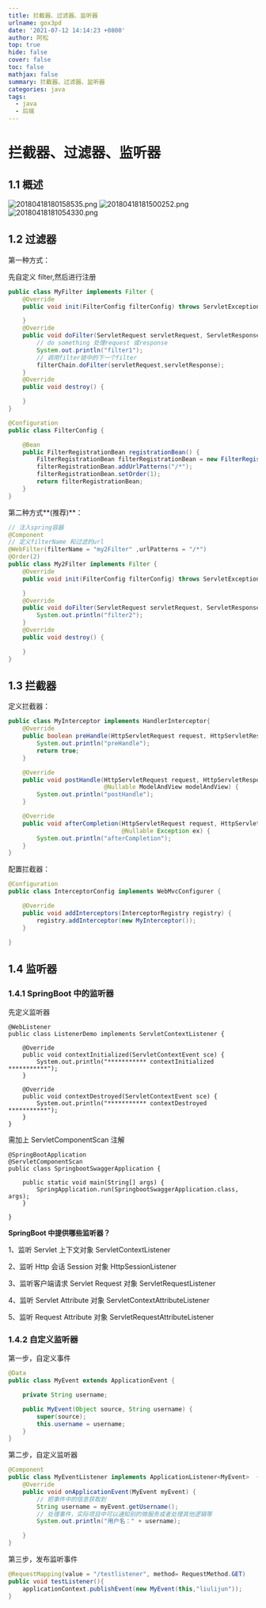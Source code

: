 ```yaml
---
title: 拦截器、过滤器、监听器
urlname: gox3pd
date: '2021-07-12 14:14:23 +0800'
author: 阿松
top: true
hide: false
cover: false
toc: false
mathjax: false
summary: 拦截器、过滤器、监听器
categories: java
tags:
  - java
  - 后端
---
```


# 拦截器、过滤器、监听器

## 1.1 概述

![20180418180158535.png](https://cdn.nlark.com/yuque/0/2020/png/635741/1590054217691-7ecffa15-aa48-4848-b4e8-b1eb66f5ca9b.png#height=498&id=piwif&margin=%5Bobject%20Object%5D&name=20180418180158535.png&originHeight=498&originWidth=932&originalType=binary∶=1&size=466400&status=done&style=none&width=932)
![20180418181500252.png](https://cdn.nlark.com/yuque/0/2020/png/635741/1590054237195-50935630-873f-4161-a7ae-6dae23a6bedb.png#height=457&id=I5ddU&margin=%5Bobject%20Object%5D&name=20180418181500252.png&originHeight=457&originWidth=535&originalType=binary∶=1&size=8489&status=done&style=none&width=535)
![20180418181054330.png](https://cdn.nlark.com/yuque/0/2020/png/635741/1590054250551-1a53a786-9463-46b3-8bc1-aca89fd8eb8b.png#height=460&id=rsK7f&margin=%5Bobject%20Object%5D&name=20180418181054330.png&originHeight=460&originWidth=819&originalType=binary∶=1&size=201705&status=done&style=none&width=819)

## 1.2 过滤器

第一种方式：

先自定义 filter,然后进行注册

```java
public class MyFilter implements Filter {
    @Override
    public void init(FilterConfig filterConfig) throws ServletException {

    }
    @Override
    public void doFilter(ServletRequest servletRequest, ServletResponse servletResponse, FilterChain filterChain) throws IOException, ServletException {
        // do something 处理request 或response
        System.out.println("filter1");
        // 调用filter链中的下一个filter
        filterChain.doFilter(servletRequest,servletResponse);
    }
    @Override
    public void destroy() {

    }
}
```

```java
@Configuration
public class FilterConfig {

    @Bean
    public FilterRegistrationBean registrationBean() {
        FilterRegistrationBean filterRegistrationBean = new FilterRegistrationBean(new MyFilter());
        filterRegistrationBean.addUrlPatterns("/*");
        filterRegistrationBean.setOrder(1);
        return filterRegistrationBean;
    }
}
```

第二种方式**(推荐)**：

```java
// 注入spring容器
@Component
// 定义filterName 和过滤的url
@WebFilter(filterName = "my2Filter" ,urlPatterns = "/*")
@Order(2)
public class My2Filter implements Filter {
    @Override
    public void init(FilterConfig filterConfig) throws ServletException {

    }
    @Override
    public void doFilter(ServletRequest servletRequest, ServletResponse servletResponse, FilterChain filterChain) throws IOException, ServletException {
        System.out.println("filter2");
    }
    @Override
    public void destroy() {

    }
}
```

## 1.3 拦截器

定义拦截器：

```java
public class MyInterceptor implements HandlerInterceptor{
    @Override
    public boolean preHandle(HttpServletRequest request, HttpServletResponse response, Object handler) {
        System.out.println("preHandle");
        return true;
    }

    @Override
    public void postHandle(HttpServletRequest request, HttpServletResponse response, Object handler,
                           @Nullable ModelAndView modelAndView) {
        System.out.println("postHandle");
    }

    @Override
    public void afterCompletion(HttpServletRequest request, HttpServletResponse response, Object handler,
                                @Nullable Exception ex) {
        System.out.println("afterCompletion");
    }
}
```

配置拦截器：

```java
@Configuration
public class InterceptorConfig implements WebMvcConfigurer {

    @Override
    public void addInterceptors(InterceptorRegistry registry) {
        registry.addInterceptor(new MyInterceptor());
    }

}
```

## 1.4 监听器

### 1.4.1 SpringBoot 中的监听器

先定义监听器

```
@WebListener
public class ListenerDemo implements ServletContextListener {

    @Override
    public void contextInitialized(ServletContextEvent sce) {
        System.out.println("*********** contextInitialized ***********");
    }

    @Override
    public void contextDestroyed(ServletContextEvent sce) {
        System.out.println("*********** contextDestroyed ***********");
    }
}
```

需加上 ServletComponentScan 注解

```
@SpringBootApplication
@ServletComponentScan
public class SpringbootSwaggerApplication {

	public static void main(String[] args) {
		SpringApplication.run(SpringbootSwaggerApplication.class, args);
	}

}
```

**SpringBoot 中提供哪些监听器？**

1、监听 Servlet 上下文对象 ServletContextListener

2、监听 Http 会话 Session 对象 HttpSessionListener

3、监听客户端请求 Servlet Request 对象 ServletRequestListener

4、监听 Servlet Attribute 对象 ServletContextAttributeListener

5、监听 Request Attribute 对象 ServletRequestAttributeListener

### 1.4.2 自定义监听器

第一步，自定义事件

```java
@Data
public class MyEvent extends ApplicationEvent {

    private String username;

    public MyEvent(Object source, String username) {
        super(source);
        this.username = username;
    }
}
```

第二步，自定义监听器

```java
@Component
public class MyEventListener implements ApplicationListener<MyEvent>  {
    @Override
    public void onApplicationEvent(MyEvent myEvent) {
        // 把事件中的信息获取到
        String username = myEvent.getUsername();
        // 处理事件，实际项目中可以通知别的微服务或者处理其他逻辑等
        System.out.println("用户名：" + username);

    }
}
```

第三步，发布监听事件

```java
@RequestMapping(value = "/testlistener", method= RequestMethod.GET)
public void testListener(){
	applicationContext.publishEvent(new MyEvent(this,"liulijun"));
}
```
